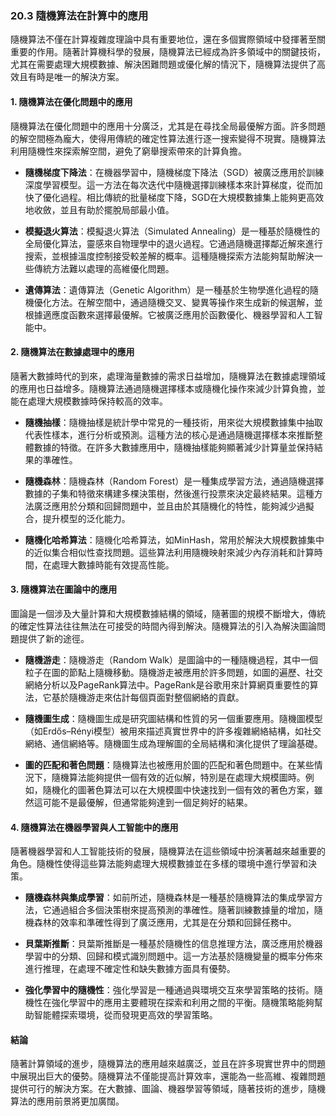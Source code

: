 ### **20.3 隨機算法在計算中的應用**

隨機算法不僅在計算複雜度理論中具有重要地位，還在多個實際領域中發揮著至關重要的作用。隨著計算機科學的發展，隨機算法已經成為許多領域中的關鍵技術，尤其在需要處理大規模數據、解決困難問題或優化解的情況下，隨機算法提供了高效且有時是唯一的解決方案。

#### **1. 隨機算法在優化問題中的應用**

隨機算法在優化問題中的應用十分廣泛，尤其是在尋找全局最優解方面。許多問題的解空間極為龐大，使得用傳統的確定性算法進行逐一搜索變得不現實。隨機算法利用隨機性來探索解空間，避免了窮舉搜索帶來的計算負擔。

- **隨機梯度下降法**：在機器學習中，隨機梯度下降法（SGD）被廣泛應用於訓練深度學習模型。這一方法在每次迭代中隨機選擇訓練樣本來計算梯度，從而加快了優化過程。相比傳統的批量梯度下降，SGD在大規模數據集上能夠更高效地收斂，並且有助於擺脫局部最小值。

- **模擬退火算法**：模擬退火算法（Simulated Annealing）是一種基於隨機性的全局優化算法，靈感來自物理學中的退火過程。它通過隨機選擇鄰近解來進行搜索，並根據溫度控制接受較差解的概率。這種隨機探索方法能夠幫助解決一些傳統方法難以處理的高維優化問題。

- **遺傳算法**：遺傳算法（Genetic Algorithm）是一種基於生物學進化過程的隨機優化方法。在解空間中，通過隨機交叉、變異等操作來生成新的候選解，並根據適應度函數來選擇最優解。它被廣泛應用於函數優化、機器學習和人工智能中。

#### **2. 隨機算法在數據處理中的應用**

隨著大數據時代的到來，處理海量數據的需求日益增加，隨機算法在數據處理領域的應用也日益增多。隨機算法通過隨機選擇樣本或隨機化操作來減少計算負擔，並能在處理大規模數據時保持較高的效率。

- **隨機抽樣**：隨機抽樣是統計學中常見的一種技術，用來從大規模數據集中抽取代表性樣本，進行分析或預測。這種方法的核心是通過隨機選擇樣本來推斷整體數據的特徵。在許多大數據應用中，隨機抽樣能夠顯著減少計算量並保持結果的準確性。

- **隨機森林**：隨機森林（Random Forest）是一種集成學習方法，通過隨機選擇數據的子集和特徵來構建多棵決策樹，然後進行投票來決定最終結果。這種方法廣泛應用於分類和回歸問題中，並且由於其隨機化的特性，能夠減少過擬合，提升模型的泛化能力。

- **隨機化哈希算法**：隨機化哈希算法，如MinHash，常用於解決大規模數據集中的近似集合相似性查找問題。這些算法利用隨機映射來減少內存消耗和計算時間，在處理大數據時能有效提高性能。

#### **3. 隨機算法在圖論中的應用**

圖論是一個涉及大量計算和大規模數據結構的領域，隨著圖的規模不斷增大，傳統的確定性算法往往無法在可接受的時間內得到解決。隨機算法的引入為解決圖論問題提供了新的途徑。

- **隨機游走**：隨機游走（Random Walk）是圖論中的一種隨機過程，其中一個粒子在圖的節點上隨機移動。隨機游走被應用於許多問題，如圖的遍歷、社交網絡分析以及PageRank算法中。PageRank是谷歌用來計算網頁重要性的算法，它基於隨機游走來估計每個頁面對整個網絡的貢獻。

- **隨機圖生成**：隨機圖生成是研究圖結構和性質的另一個重要應用。隨機圖模型（如Erdős–Rényi模型）被用來描述真實世界中的許多複雜網絡結構，如社交網絡、通信網絡等。隨機圖生成為理解圖的全局結構和演化提供了理論基礎。

- **圖的匹配和著色問題**：隨機算法也被應用於圖的匹配和著色問題中。在某些情況下，隨機算法能夠提供一個有效的近似解，特別是在處理大規模圖時。例如，隨機化的圖著色算法可以在大規模圖中快速找到一個有效的著色方案，雖然這可能不是最優解，但通常能夠達到一個足夠好的結果。

#### **4. 隨機算法在機器學習與人工智能中的應用**

隨著機器學習和人工智能技術的發展，隨機算法在這些領域中扮演著越來越重要的角色。隨機性使得這些算法能夠處理大規模數據並在多樣的環境中進行學習和決策。

- **隨機森林與集成學習**：如前所述，隨機森林是一種基於隨機算法的集成學習方法，它通過組合多個決策樹來提高預測的準確性。隨著訓練數據量的增加，隨機森林的效率和準確性得到了廣泛應用，尤其是在分類和回歸任務中。

- **貝葉斯推斷**：貝葉斯推斷是一種基於隨機性的信息推理方法，廣泛應用於機器學習中的分類、回歸和模式識別問題中。這一方法基於隨機變量的概率分佈來進行推理，在處理不確定性和缺失數據方面具有優勢。

- **強化學習中的隨機性**：強化學習是一種通過與環境交互來學習策略的技術。隨機性在強化學習中的應用主要體現在探索和利用之間的平衡。隨機策略能夠幫助智能體探索環境，從而發現更高效的學習策略。

#### **結論**

隨著計算領域的進步，隨機算法的應用越來越廣泛，並且在許多現實世界中的問題中展現出巨大的優勢。隨機算法不僅能提高計算效率，還能為一些高維、複雜問題提供可行的解決方案。在大數據、圖論、機器學習等領域，隨著技術的進步，隨機算法的應用前景將更加廣闊。